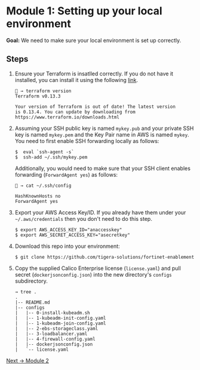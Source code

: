 # Module 1: Setting up your local environment

**Goal:** We need to make sure your local environment is set up correctly.

## Steps

1. Ensure your Terraform is insatlled correctly. If you do not have it installed, you can install it using the following [link](https://learn.hashicorp.com/tutorials/terraform/install-cli).

    ```
    🐯 → terraform version
    Terraform v0.13.3

    Your version of Terraform is out of date! The latest version
    is 0.13.4. You can update by downloading from https://www.terraform.io/downloads.html
    ```

2. Assuming your SSH public key is named `mykey.pub` and your private SSH key is named `mykey.pem` and the Key Pair name in AWS is named `mykey`. You need to first enable SSH forwarding locally as follows:

    ```
    $  eval `ssh-agent -s`
    $  ssh-add ~/.ssh/mykey.pem 
    ```

    Additionally, you would need to make sure that your SSH client enables forwarding (`ForwardAgent yes`) as follows:

    ```
    🐯 → cat ~/.ssh/config

    HashKnownHosts no
    ForwardAgent yes
    ```

3. Export your AWS Access Key/ID. If you already have them under your `~/.aws/credentials` then you don't need to do this step.

    ```
    $ export AWS_ACCESS_KEY_ID="anaccesskey"
    $ export AWS_SECRET_ACCESS_KEY="asecretkey"
    ```

4. Download this repo into your environment:

    ```
    $ git clone https://github.com/tigera-solutions/fortinet-enablement
    ```

5. Copy the supplied Calico Enterprise license (`license.yaml`) and pull secret (`dockerjsonconfig.json`) into the new directory's `configs` subdirectory.

    ```
    → tree .
    .
    |-- README.md
    |-- configs
    |   |-- 0-install-kubeadm.sh
    |   |-- 1-kubeadm-init-config.yaml
    |   |-- 1-kubeadm-join-config.yaml
    |   |-- 2-ebs-storageclass.yaml
    |   |-- 3-loadbalancer.yaml
    |   |-- 4-firewall-config.yaml
    |   |-- dockerjsonconfig.json
    |   `-- license.yaml
    ```

[Next -> Module 2](../modules/setting-up-aws.md)
